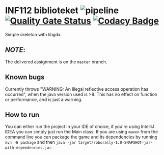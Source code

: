 # INF112 biblioteket ![pipeline](https://github.com/inf112-v20/biblioteket/workflows/pipeline/badge.svg) [![Quality Gate Status](https://sonarcloud.io/api/project_badges/measure?project=inf112&metric=alert_status)](https://sonarcloud.io/dashboard?id=inf112) [![Codacy Badge](https://api.codacy.com/project/badge/Grade/e66eb58244f141a0afa780171e94a1f2)](https://www.codacy.com/gh/inf112-v20/biblioteket?utm_source=github.com&amp;utm_medium=referral&amp;utm_content=inf112-v20/biblioteket&amp;utm_campaign=Badge_Grade)

Simple skeleton with libgdx. 

## *NOTE*:

The delivered assignment is on the `master` branch.

## Known bugs
Currently throws "WARNING: An illegal reflective access operation has occurred",
when the java version used is >8. This has no effect on function or performance,
and is just a warning.

## How to run

You can either run the project in your IDE of choice, if you're using IntelliJ
IDEA you can simply just run the Main class. If you are using `maven` from the
command line you can package the game and its dependencies by running `mvn -B
package` and then `java -jar
target/roborally-1.0-SNAPSHOT-jar-with-dependencies.jar`.
